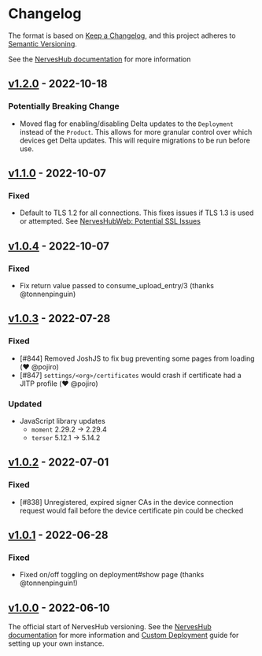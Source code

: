 # Changelog

The format is based on [Keep a Changelog](https://keepachangelog.com/en/1.0.0/),
and this project adheres to [Semantic Versioning](https://semver.org/spec/v2.0.0.html).

See the [NervesHub documentation] for more information

## [v1.2.0] - 2022-10-18

[v1.2.0]: https://github.com/nerves-hub/nerves_hub_web/releases/tag/v1.2.0

### Potentially Breaking Change

* Moved flag for enabling/disabling Delta updates to the `Deployment` instead of
  the `Product`. This allows for more granular control over which devices get
  Delta updates. This will require migrations to be run before use.

## [v1.1.0] - 2022-10-07

[v1.1.0]: https://github.com/nerves-hub/nerves_hub_web/releases/tag/v1.1.0

### Fixed

* Default to TLS 1.2 for all connections. This fixes issues if TLS 1.3 is
  used or attempted. See [NervesHubWeb: Potential SSL Issues](https://github.com/nerves-hub/nerves_hub_web#potential-ssl-issues)

## [v1.0.4] - 2022-10-07

[v1.0.4]: https://github.com/nerves-hub/nerves_hub_web/releases/tag/v1.0.4

### Fixed

* Fix return value passed to consume_upload_entry/3 (thanks @tonnenpinguin)

## [v1.0.3] - 2022-07-28

[v1.0.3]: https://github.com/nerves-hub/nerves_hub_web/releases/tag/v1.0.3

### Fixed

* [#844] Removed JoshJS to fix bug preventing some pages from loading (:heart: @pojiro)
* [#847] `settings/<org>/certificates` would crash if certificate had a JITP profile (:heart: @pojiro)

### Updated

* JavaScript library updates
  * `moment` 2.29.2 -> 2.29.4
  * `terser` 5.12.1 -> 5.14.2

## [v1.0.2] - 2022-07-01

[v1.0.2]: https://github.com/nerves-hub/nerves_hub_web/releases/tag/v1.0.2

### Fixed

* [#838] Unregistered, expired signer CAs in the device connection request
  would fail before the device certificate pin could be checked

## [v1.0.1] - 2022-06-28

[v1.0.1]: https://github.com/nerves-hub/nerves_hub_web/releases/tag/v1.0.1

### Fixed

* Fixed on/off toggling on deployment#show page (thanks @tonnenpinguin!)

## [v1.0.0] - 2022-06-10

[v1.0.0]: https://github.com/nerves-hub/nerves_hub_web/releases/tag/v1.0.0

The official start of NervesHub versioning. See the [NervesHub documentation]
for more information and [Custom Deployment](https://docs.nerves-hub.org/nerves-hub/custom-deployment)
guide for setting up your own instance.

[NervesHub documentation]: https://docs.nerves-hub.org
